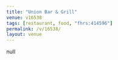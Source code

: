 ```yaml
---
title: "Union Bar & Grill"
venue: v16538
tags: [restaurant, food, "fhrs:414596"]
permalink: /v/16538/
layout: venue
---
```

null